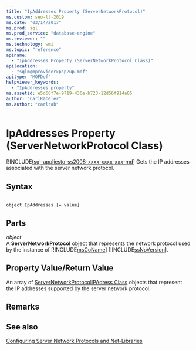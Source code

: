 ```yaml
---
title: "IpAddresses Property (ServerNetworkProtocol)"
ms.custom: seo-lt-2019
ms.date: "03/14/2017"
ms.prod: sql
ms.prod_service: "database-engine"
ms.reviewer: ""
ms.technology: wmi
ms.topic: "reference"
apiname: 
  - "IpAddresses Property (ServerNetworkProtocol Class)"
apilocation: 
  - "sqlmgmproviderxpsp2up.mof"
apitype: "MOFDef"
helpviewer_keywords: 
  - "IpAddresses property"
ms.assetid: e5d66f7e-9719-436e-b723-12d56f914a05
author: "CarlRabeler"
ms.author: "carlrab"
---
```

# IpAddresses Property (ServerNetworkProtocol Class)
[!INCLUDE[tsql-appliesto-ss2008-xxxx-xxxx-xxx-md](../../../includes/tsql-appliesto-ss2008-xxxx-xxxx-xxx-md.md)]
  Gets the IP addresses associated with the server network protocol.  
  
## Syntax  
  
```  
  
object.IpAddresses [= value]  
```  
  
## Parts  
 *object*  
 A **ServerNetworkProtocol** object that represents the network protocol used by the instance of [!INCLUDE[msCoName](../../../includes/msconame-md.md)] [!INCLUDE[ssNoVersion](../../../includes/ssnoversion-md.md)].  
  
## Property Value/Return Value  
 An array of [ServerNetworkProtocolIPAdress Class](../../../relational-databases/wmi-provider-configuration-classes/servernetworkprotocolipaddress-class/servernetworkprotocolipaddress-class.md) objects that represent the IP addresses supported by the server network protocol.  
  
## Remarks  
  
## See also  
 [Configuring Server Network Protocols and Net-Libraries](https://msdn.microsoft.com/library/ms177485\(v=sql.100\).aspx)  
  
  
